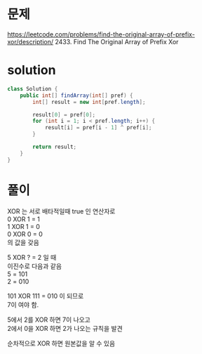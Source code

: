 # 문제
https://leetcode.com/problems/find-the-original-array-of-prefix-xor/description/
2433. Find The Original Array of Prefix Xor

# solution
```java
class Solution {
    public int[] findArray(int[] pref) {
        int[] result = new int[pref.length];

        result[0] = pref[0];
        for (int i = 1; i < pref.length; i++) {
            result[i] = pref[i - 1] ^ pref[i];
        }

        return result;
    }
}
```

# 풀이
XOR 는 서로 배타적일때 true 인 연산자로\
0 XOR 1 = 1\
1 XOR 1 = 0\
0 XOR 0 = 0\
의 값을 갖음

5 XOR ? = 2 일 때\
이진수로 다음과 같음\
5 = 101\
2 = 010

101 XOR 111 = 010 이 되므로\
7이 여야 함.

5에서 2를 XOR 하면 7이 나오고\
2에서 0을 XOR 하면 2가 나오는 규칙을 발견

순차적으로 XOR 하면 원본값을 알 수 있음